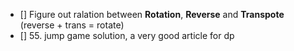 - [] Figure out ralation between **Rotation**, **Reverse** and **Transpote** (reverse + trans = rotate)
- [] 55. jump game solution, a very good article for dp